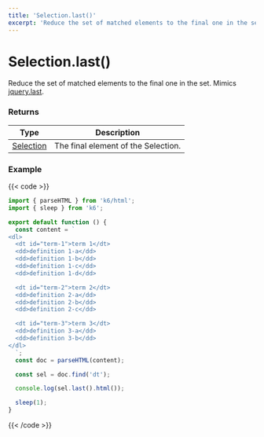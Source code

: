 ```yaml
---
title: 'Selection.last()'
excerpt: 'Reduce the set of matched elements to the final one in the set.'
---
```


# Selection.last()

Reduce the set of matched elements to the final one in the set.
Mimics [jquery.last](https://api.jquery.com/last/).

### Returns

| Type                                           | Description                         |
| ---------------------------------------------- | ----------------------------------- |
| [Selection](https://grafana.com/docs/k6/<K6_VERSION>/javascript-api/k6-html/selection) | The final element of the Selection. |

### Example

{{< code >}}

```javascript
import { parseHTML } from 'k6/html';
import { sleep } from 'k6';

export default function () {
  const content = `
<dl>
  <dt id="term-1">term 1</dt>
  <dd>definition 1-a</dd>
  <dd>definition 1-b</dd>
  <dd>definition 1-c</dd>
  <dd>definition 1-d</dd>

  <dt id="term-2">term 2</dt>
  <dd>definition 2-a</dd>
  <dd>definition 2-b</dd>
  <dd>definition 2-c</dd>

  <dt id="term-3">term 3</dt>
  <dd>definition 3-a</dd>
  <dd>definition 3-b</dd>
</dl>
  `;
  const doc = parseHTML(content);

  const sel = doc.find('dt');

  console.log(sel.last().html());

  sleep(1);
}
```

{{< /code >}}
